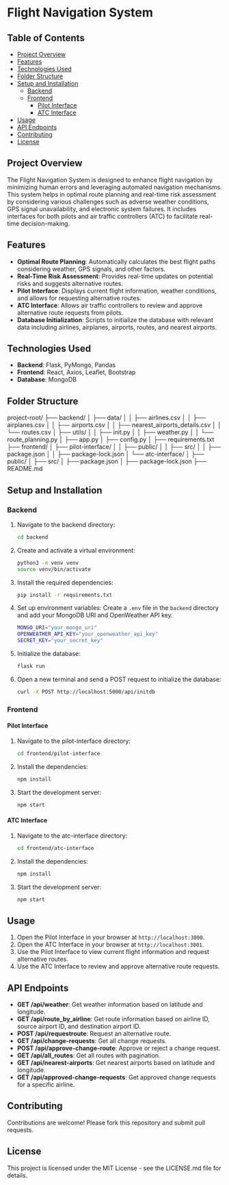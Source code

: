 # Flight Navigation System

## Table of Contents
- [Project Overview](#project-overview)
- [Features](#features)
- [Technologies Used](#technologies-used)
- [Folder Structure](#folder-structure)
- [Setup and Installation](#setup-and-installation)
  - [Backend](#backend)
  - [Frontend](#frontend)
    - [Pilot Interface](#pilot-interface)
    - [ATC Interface](#atc-interface)
- [Usage](#usage)
- [API Endpoints](#api-endpoints)
- [Contributing](#contributing)
- [License](#license)

## Project Overview
The Flight Navigation System is designed to enhance flight navigation by minimizing human errors and leveraging automated navigation mechanisms. This system helps in optimal route planning and real-time risk assessment by considering various challenges such as adverse weather conditions, GPS signal unavailability, and electronic system failures. It includes interfaces for both pilots and air traffic controllers (ATC) to facilitate real-time decision-making.

## Features
- **Optimal Route Planning**: Automatically calculates the best flight paths considering weather, GPS signals, and other factors.
- **Real-Time Risk Assessment**: Provides real-time updates on potential risks and suggests alternative routes.
- **Pilot Interface**: Displays current flight information, weather conditions, and allows for requesting alternative routes.
- **ATC Interface**: Allows air traffic controllers to review and approve alternative route requests from pilots.
- **Database Initialization**: Scripts to initialize the database with relevant data including airlines, airplanes, airports, routes, and nearest airports.

## Technologies Used
- **Backend**: Flask, PyMongo, Pandas
- **Frontend**: React, Axios, Leaflet, Bootstrap
- **Database**: MongoDB

## Folder Structure
project-root/
├── backend/
│ ├── data/
│ │ ├── airlines.csv
│ │ ├── airplanes.csv
│ │ ├── airports.csv
│ │ ├── nearest_airports_details.csv
│ │ └── routes.csv
│ ├── utils/
│ │ ├── init.py
│ │ ├── weather.py
│ │ └── route_planning.py
│ ├── app.py
│ ├── config.py
│ ├── requirements.txt
├── frontend/
│ ├── pilot-interface/
│ │ ├── public/
│ │ ├── src/
│ │ ├── package.json
│ │ ├── package-lock.json
│ └── atc-interface/
│ ├── public/
│ ├── src/
│ ├── package.json
│ ├── package-lock.json
├── README.md


## Setup and Installation

### Backend

1. Navigate to the backend directory:
    ```bash
    cd backend
    ```

2. Create and activate a virtual environment:
    ```bash
    python3 -m venv venv
    source venv/bin/activate
    ```

3. Install the required dependencies:
    ```bash
    pip install -r requirements.txt
    ```

4. Set up environment variables:
    Create a `.env` file in the `backend` directory and add your MongoDB URI and OpenWeather API key.
    ```bash
    MONGO_URI="your_mongo_uri"
    OPENWEATHER_API_KEY="your_openweather_api_key"
    SECRET_KEY="your_secret_key"
    ```

5. Initialize the database:
    ```bash
    flask run
    ```

6. Open a new terminal and send a POST request to initialize the database:
    ```bash
    curl -X POST http://localhost:5000/api/initdb
    ```

### Frontend

#### Pilot Interface

1. Navigate to the pilot-interface directory:
    ```bash
    cd frontend/pilot-interface
    ```

2. Install the dependencies:
    ```bash
    npm install
    ```

3. Start the development server:
    ```bash
    npm start
    ```

#### ATC Interface

1. Navigate to the atc-interface directory:
    ```bash
    cd frontend/atc-interface
    ```

2. Install the dependencies:
    ```bash
    npm install
    ```

3. Start the development server:
    ```bash
    npm start
    ```

## Usage

1. Open the Pilot Interface in your browser at `http://localhost:3000`.
2. Open the ATC Interface in your browser at `http://localhost:3001`.
3. Use the Pilot Interface to view current flight information and request alternative routes.
4. Use the ATC Interface to review and approve alternative route requests.

## API Endpoints

- **GET /api/weather**: Get weather information based on latitude and longitude.
- **GET /api/route_by_airline**: Get route information based on airline ID, source airport ID, and destination airport ID.
- **POST /api/requestroute**: Request an alternative route.
- **GET /api/change-requests**: Get all change requests.
- **POST /api/approve-change-route**: Approve or reject a change request.
- **GET /api/all_routes**: Get all routes with pagination.
- **GET /api/nearest-airports**: Get nearest airports based on latitude and longitude.
- **GET /api/approved-change-requests**: Get approved change requests for a specific airline.

## Contributing

Contributions are welcome! Please fork this repository and submit pull requests.

## License

This project is licensed under the MIT License - see the LICENSE.md file for details.

